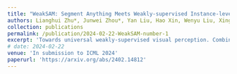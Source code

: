 ```yaml
---
title: "WeakSAM: Segment Anything Meets Weakly-supervised Instance-level Recognition"
authors: Lianghui Zhu*, Junwei Zhou*, Yan Liu, Hao Xin, Wenyu Liu, Xinggang Wang
collection: publications
permalink: /publication/2024-02-22-WeakSAM-number-1
excerpt: 'Towards universal weakly-supervised visual perception. Combining Class Activation Maps(CAMs) as classification clues to prompt SAM for weakly-supervised instance-level recognition.'
# date: 2024-02-22
venue: 'In submission to ICML 2024'
paperurl: 'https://arxiv.org/abs/2402.14812'
---
```

